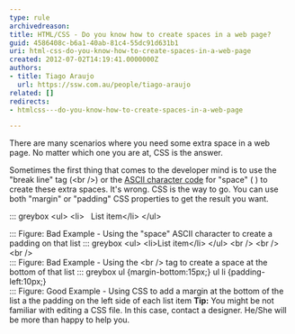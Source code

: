 ```yaml
---
type: rule
archivedreason: 
title: HTML/CSS - Do you know how to create spaces in a web page?
guid: 4586408c-b6a1-40ab-81c4-55dc91d631b1
uri: html-css-do-you-know-how-to-create-spaces-in-a-web-page
created: 2012-07-02T14:19:41.0000000Z
authors:
- title: Tiago Araujo
  url: https://ssw.com.au/people/tiago-araujo
related: []
redirects:
- htmlcss---do-you-know-how-to-create-spaces-in-a-web-page

---
```


There are many scenarios where you need some extra space in a web page. No matter which one you are at, CSS is the answer.

<!--endintro-->

Sometimes the first thing that comes to the developer mind is to use the "break line" tag (&lt;br /&gt;) or the [ASCII character code](http&#58;//en.wikipedia.org/wiki/ASCII) for "space" (&#160;) to create these extra spaces. It's wrong. CSS is the way to go. You can use both "margin" or "padding" CSS properties to get the result you want.

::: greybox
&lt;ul&gt;
 &lt;li&gt;&#160;&#160;&#160;List item&lt;/li&gt;
 &lt;/ul&gt;

:::
Figure: Bad Example - Using the "space" ASCII character to create a padding on that list
::: greybox
&lt;ul&gt;
 &lt;li&gt;List item&lt;/li&gt;
 &lt;/ul&gt;
 &lt;br /&gt;
 &lt;br /&gt;
 &lt;br /&gt;  
:::
Figure: Bad Example - Using the &lt;br /&gt; tag to create a space at the bottom of that list
::: greybox
ul {margin-bottom:15px;}
 ul li {padding-left:10px;}  
:::
Figure: Good Example - Using CSS to add a margin at the bottom of the list a the padding on the left side of each list item
**Tip:** You might be not familiar with editing a CSS file. In this case, contact a designer. He/She will be more than happy to help you.
